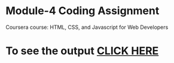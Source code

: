 # Module-4 Coding Assignment

Coursera course: HTML, CSS, and Javascript for Web Developers

# To see the output [CLICK HERE](https://rawcdn.githack.com/Amanv025/module-4/e16d6f2a62475eb8d3e7fa6d0100306f6d8aefb2/module%204/index.html)
